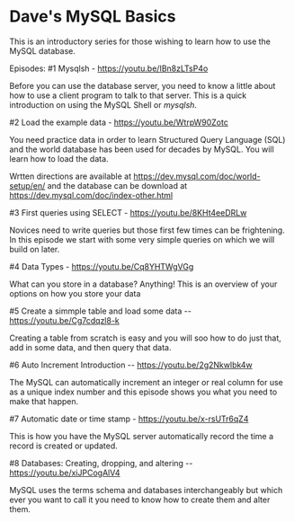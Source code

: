 # Dave's MySQL Basics

This is an introductory series for those wishing to learn how to use the MySQL database.

Episodes:
#1 Mysqlsh - https://youtu.be/IBn8zLTsP4o

Before you can use the database server, you need to know a little about how to use a client program to talk to that server. This is a quick introduction on using the MySQL Shell or *mysqlsh*.  

#2 Load the example data - https://youtu.be/WtrpW90Zotc

You need practice data in order to learn Structured Query Language (SQL) and the world database has been used for decades by MySQL.  You will learn how to load the data.  

Wrtten directions are available at https://dev.mysql.com/doc/world-setup/en/ and the database can be download at https://dev.mysql.com/doc/index-other.html

#3 First queries using SELECT - https://youtu.be/8KHt4eeDRLw

Novices need to write queries but those first few times can be frightening. In this episode we start with some very simple queries on which we will build on later. 

#4 Data Types - https://youtu.be/Cq8YHTWgVGg

What can you store in a database? Anything!  This is an overview of your options on how you store your data

#5 Create a simmple table and load some data  -- https://youtu.be/Cg7cdqzl8-k

Creating a table from scratch is easy and you will soo how to do just that, add in some data, and then query that data.

#6 Auto Increment Introduction -- https://youtu.be/2g2Nkwlbk4w

The MySQL can automatically increment an integer or real column for use as a unique index number and this episode shows you what you need to make that happen.

#7 Automatic date or time stamp - https://youtu.be/x-rsUTr6qZ4

This is how you have the MySQL server automatically record the time a record is created or updated.  

#8 Databases: Creating, dropping, and altering -- https://youtu.be/xiJPCogAlV4

MySQL uses the terms schema and databases interchangeably but which ever you want to call it you need to know how to create them and alter them.
